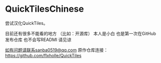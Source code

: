# QuickTilesChinese
尝试汉化QuickTiles。

目前还有很多不能看的地方 （比如：开源库）
本人是小白 也是第一次在GitHub发布仓库 也不会写READMI 请见谅

如有问题请联系sanba0519@qq.com
           原作仓库连接：https://github.com/flxholle/QuickTiles
